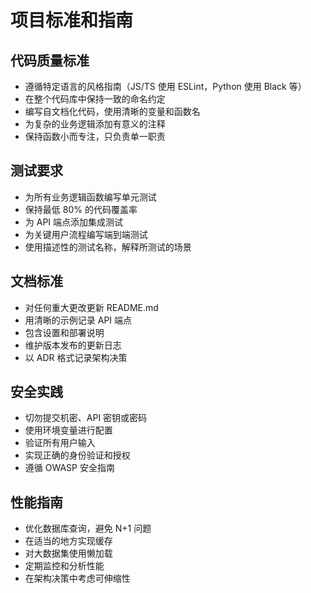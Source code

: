 # 项目标准和指南

## 代码质量标准
- 遵循特定语言的风格指南（JS/TS 使用 ESLint，Python 使用 Black 等）
- 在整个代码库中保持一致的命名约定
- 编写自文档化代码，使用清晰的变量和函数名
- 为复杂的业务逻辑添加有意义的注释
- 保持函数小而专注，只负责单一职责

## 测试要求
- 为所有业务逻辑函数编写单元测试
- 保持最低 80% 的代码覆盖率
- 为 API 端点添加集成测试
- 为关键用户流程编写端到端测试
- 使用描述性的测试名称，解释所测试的场景

## 文档标准
- 对任何重大更改更新 README.md
- 用清晰的示例记录 API 端点
- 包含设置和部署说明
- 维护版本发布的更新日志
- 以 ADR 格式记录架构决策

## 安全实践
- 切勿提交机密、API 密钥或密码
- 使用环境变量进行配置
- 验证所有用户输入
- 实现正确的身份验证和授权
- 遵循 OWASP 安全指南

## 性能指南
- 优化数据库查询，避免 N+1 问题
- 在适当的地方实现缓存
- 对大数据集使用懒加载
- 定期监控和分析性能
- 在架构决策中考虑可伸缩性